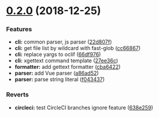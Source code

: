 # [0.2.0](https://github.com/shimarulin/vuettext/compare/66df976...v0.2.0) (2018-12-25)


### Features

* **cli:** common parser, js parser ([22d807f](https://github.com/shimarulin/vuettext/commit/22d807f))
* **cli:** get file list by wildcard with fast-glob ([cc66867](https://github.com/shimarulin/vuettext/commit/cc66867))
* **cli:** replace yargs to oclif ([66df976](https://github.com/shimarulin/vuettext/commit/66df976))
* **cli:** xgettext command template ([27ee36c](https://github.com/shimarulin/vuettext/commit/27ee36c))
* **formatter:** add gettext formatter ([cba6422](https://github.com/shimarulin/vuettext/commit/cba6422))
* **parser:** add Vue parser ([a86ad52](https://github.com/shimarulin/vuettext/commit/a86ad52))
* **parser:** parse string literal ([f043437](https://github.com/shimarulin/vuettext/commit/f043437))


### Reverts

* **circleci:** test CircleCI branches ignore feature ([638e259](https://github.com/shimarulin/vuettext/commit/638e259))



